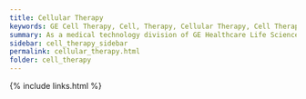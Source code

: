```yaml
---
title: Cellular Therapy
keywords: GE Cell Therapy, Cell, Therapy, Cellular Therapy, Cell Therapy, Cellular
summary: As a medical technology division of GE Healthcare Life Sciences, we are active in the design, manufacture, and marketing of automated Cell Therapy systems. Our mission is to contribute to human health by providing enabling technologies for bio-cellular based therapies.
sidebar: cell_therapy_sidebar
permalink: cellular_therapy.html
folder: cell_therapy
---
```


{% include links.html %}

